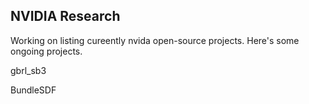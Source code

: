 ## NVIDIA Research

Working on listing cureently nvida open-source projects.
Here's some ongoing projects.

gbrl_sb3


BundleSDF
